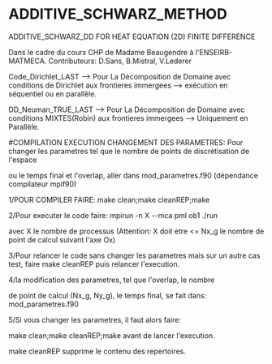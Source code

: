 # ADDITIVE_SCHWARZ_METHOD
ADDITIVE_SCHWARZ_DD FOR HEAT EQUATION (2D) FINITE DIFFERENCE

Dans le cadre du cours CHP de Madame Beaugendre à l'ENSEIRB-MATMECA.
Contributeurs: D.Sans, B.Mistral, V.Lederer

Code_Dirichlet_LAST --> Pour La Décomposition de Domaine avec conditions de Dirichlet aux frontieres immergees
                    --> exécution en séquentiel ou en parallèle.
                    
DD_Neuman_TRUE_LAST --> Pour La Décomposition de Domaine avec conditions MIXTES(Robin) aux frontieres immergees
                    --> Uniquement en Parallèle.
                    

#COMPILATION EXECUTION CHANGEMENT DES PARAMETRES:
 Pour changer les parametres tel que le nombre de points de discrétisation de l'espace
 
 ou le temps final et l'overlap, aller dans mod_parametres.f90
 (dépendance compilateur mpif90)
 
1/POUR COMPILER FAIRE: make clean;make cleanREP;make

2/Pour executer le code faire: mpirun -n X --mca pml ob1 ./run

avec X le nombre de processus (Attention: X doit etre <= Nx_g le nombre de point de calcul suivant l'axe Ox)

3/Pour relancer le code sans changer les parametres mais sur un autre
cas test, faire make cleanREP puis relancer l'execution.

4/la modification des parametres, tel que l'overlap, le nombre

de point de calcul (Nx_g, Ny_g), le temps final, se fait dans:
mod_parametres.f90

5/Si vous changer les parametres, il faut alors faire:

make clean;make cleanREP;make avant de lancer l'execution.

make cleanREP supprime le contenu des repertoires.

